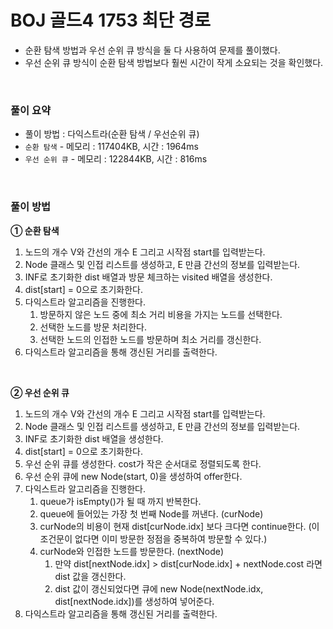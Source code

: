 # BOJ 골드4 1753 최단 경로

- 순환 탐색 방법과 우선 순위 큐 방식을 둘 다 사용하여 문제를 풀이했다.
- 우선 순위 큐 방식이 순환 탐색 방법보다 훨씬 시간이 작게 소요되는 것을 확인했다.

<br>

### 풀이 요약

- 풀이 방법 : 다익스트라(순환 탐색 / 우선순위 큐)
- `순환 탐색` - 메모리 : 117404KB, 시간 : 1964ms
- `우선 순위 큐` - 메모리 : 122844KB, 시간 : 816ms

<br>

### 풀이 방법

**① 순환 탐색** 

1. 노드의 개수 V와 간선의 개수 E 그리고 시작점 start를 입력받는다.
2. Node 클래스 및 인접 리스트를 생성하고, E 만큼 간선의 정보를 입력받는다. 
3. INF로 초기화한 dist 배열과 방문 체크하는 visited 배열을 생성한다.
4. dist[start] = 0으로 초기화한다. 
5. 다익스트라 알고리즘을 진행한다.
    1. 방문하지 않은 노드 중에 최소 거리 비용을 가지는 노드를 선택한다.
    2. 선택한 노드를 방문 처리한다.
    3. 선택한 노드의 인접한 노드를 방문하며 최소 거리를 갱신한다. 
6. 다익스트라 알고리즘을 통해 갱신된 거리를 출력한다. 

<br>

**② 우선 순위 큐**

1. 노드의 개수 V와 간선의 개수 E 그리고 시작점 start를 입력받는다.
2. Node 클래스 및 인접 리스트를 생성하고, E 만큼 간선의 정보를 입력받는다. 
3. INF로 초기화한 dist 배열을 생성한다. 
4. dist[start] = 0으로 초기화한다.
5. 우선 순위 큐를 생성한다. cost가 작은 순서대로 정렬되도록 한다. 
6. 우선 순위 큐에 new Node(start, 0)을 생성하여 offer한다. 
7. 다익스트라 알고리즘을 진행한다.
    1. queue가 isEmpty()가 될 때 까지 반복한다.
    2. queue에 들어있는 가장 첫 번째 Node를 꺼낸다. (curNode)
    3. curNode의 비용이 현재 dist[curNode.idx] 보다 크다면 continue한다. (이 조건문이 없다면 이미 방문한 정점을 중복하여 방문할 수 있다.)
    4. curNode와 인접한 노드를 방문한다. (nextNode)
        1. 만약 dist[nextNode.idx] > dist[curNode.idx] + nextNode.cost 라면 dist 값을 갱신한다.
        2. dist 값이 갱신되었다면 큐에 new Node(nextNode.idx, dist[nextNode.idx])를 생성하여 넣어준다. 
8. 다익스트라 알고리즘을 통해 갱신된 거리를 출력한다.

<br>
